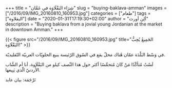 +++
title = "شِرَاء البَقْلَاوَة في عَمَّان"
slug = "buying-baklava-amman"
images = ["/2016/09/IMG_20160810_160953.jpg"]
categories = ["طعام"]
tags = ["البقلاوة"]
date = "2020-01-31T17:19:30+02:00"
author = "ألِن أورث"
description = "Buying baklava from a jovial young Jordanian at the market in downtown Amman."
+++

{{< figure src="/2016/09/IMG_20160810_160953.jpg" title="الجَمِيعُ يُحِبُّ البَقْلَاوَة!" >}}

في وَسْط البَلْدَة عمّان هُناك محلّ يقع في السّوق الرّئيسة يبيع الحلويّات العربيّة التّقليديّة.

لَسْتُ مُتأكّدًا مَنْ كَانَ مُتحمِّسًا أكثر حول هذا النِّصف كيلو من البَقْلَاوة، أنا أم الشَّاب الأُردنيّ الّذي يَبِيعها.

<!--more-->

تَرْجَمَة: بيان عابد
